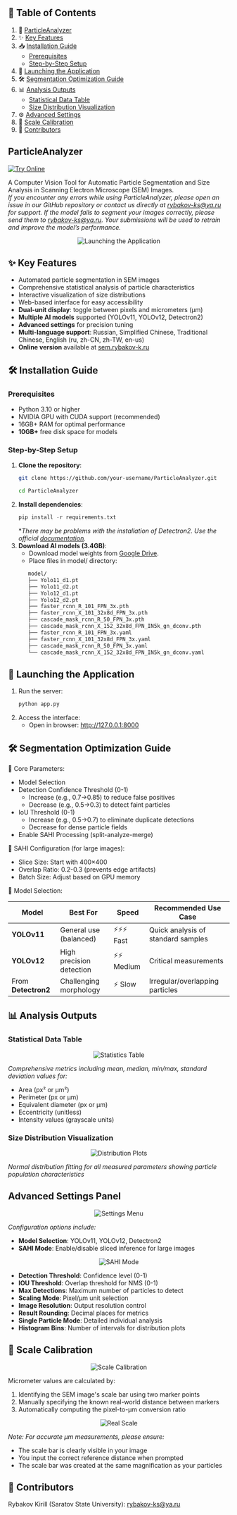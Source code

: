 ## 📑 Table of Contents

1. 🔎 [ParticleAnalyzer](#particleanalyzer)
2. ✨ [Key Features](#-key-features)
3. 📥 [Installation Guide](#-installation-guide)
   - [Prerequisites](#prerequisites)
   - [Step-by-Step Setup](#step-by-step-setup)
4. 🚀 [Launching the Application](#-launching-the-application)
5. 🛠 [Segmentation Optimization Guide](#-segmentation-optimization-guide)
6. 📊 [Analysis Outputs](#-analysis-outputs)
   - [Statistical Data Table](#statistical-data-table)
   - [Size Distribution Visualization](#size-distribution-visualization)
7. ⚙️ [Advanced Settings](#-advanced-settings)
8. 📏 [Scale Calibration](#-scale-calibration)
9. 📧 [Contributors](#-contributors)

## ParticleAnalyzer
[![Try Online](https://img.shields.io/badge/TRY%20ONLINE-Available%20at%20sem.rybakov--k.ru-brightgreen)](https://sem.rybakov-k.ru/)

A Computer Vision Tool for Automatic Particle Segmentation and Size Analysis in Scanning Electron Microscope (SEM) Images.\
*If you encounter any errors while using ParticleAnalyzer, please open an issue in our GitHub repository or contact us directly at rybakov-ks@ya.ru for support.
If the model fails to segment your images correctly, please send them to rybakov-ks@ya.ru. Your submissions will be used to retrain and improve the model’s performance.*
<p align="center">
  <img src="Images/example.gif" alt="Launching the Application">
</p>

## ✨ Key Features
- Automated particle segmentation in SEM images
- Comprehensive statistical analysis of particle characteristics
- Interactive visualization of size distributions
- Web-based interface for easy accessibility
- **Dual-unit display**: toggle between pixels and micrometers (µm)
- **Multiple AI models** supported (YOLOv11, YOLOv12, Detectron2)
- **Advanced settings** for precision tuning
- **Multi-language support**: Russian, Simplified Chinese, Traditional Chinese, English (ru, zh-CN, zh-TW, en-us)
- **Online version** available at [sem.rybakov-k.ru](https://sem.rybakov-k.ru/)
## 🛠 Installation Guide

### Prerequisites
- Python 3.10 or higher
- NVIDIA GPU with CUDA support (recommended)
- 16GB+ RAM for optimal performance
- **10GB+** free disk space for models

### Step-by-Step Setup

1. **Clone the repository**:
   ```bash
   git clone https://github.com/your-username/ParticleAnalyzer.git
   ```
   ```bash
   cd ParticleAnalyzer
   ```
2. **Install dependencies**:
   ```python
   pip install -r requirements.txt
   ```
   **There may be problems with the installation of Detectron2. Use the official [documentation](https://detectron2.readthedocs.io/en/latest/tutorials/install.html).*
3. **Download AI models (3.4GB)**:
   - Download model weights from [Google Drive](https://drive.google.com/file/d/10nRH_xBKfq-TtdJuZkwDpdsZSfn7Yz1G/view?usp=sharing).
   - Place files in model/ directory:
   ```bash
      model/
      ├── Yolo11_d1.pt
      ├── Yolo11_d2.pt
      ├── Yolo12_d1.pt
      ├── Yolo12_d2.pt
      ├── faster_rcnn_R_101_FPN_3x.pth
      ├── faster_rcnn_X_101_32x8d_FPN_3x.pth
      ├── cascade_mask_rcnn_R_50_FPN_3x.pth
      ├── cascade_mask_rcnn_X_152_32x8d_FPN_IN5k_gn_dconv.pth
      ├── faster_rcnn_R_101_FPN_3x.yaml
      ├── faster_rcnn_X_101_32x8d_FPN_3x.yaml
      ├── cascade_mask_rcnn_R_50_FPN_3x.yaml
      └── cascade_mask_rcnn_X_152_32x8d_FPN_IN5k_gn_dconv.yaml
   ```
## 🚀 Launching the Application
1. Run the server:
   ```python
   python app.py
   ```
2. Access the interface:
   - Open in browser: http://127.0.0.1:8000
## 🛠 Segmentation Optimization Guide
🔧 Core Parameters:
   - Model Selection
   - Detection Confidence Threshold (0-1)
     - Increase (e.g., 0.7→0.85) to reduce false positives
     - Decrease (e.g., 0.5→0.3) to detect faint particles
   - IoU Threshold (0-1)
     - Increase (e.g., 0.5→0.7) to eliminate duplicate detections
     - Decrease for dense particle fields
   - Enable SAHI Processing (split-analyze-merge)

🧩 SAHI Configuration (for large images):
   - Slice Size: Start with 400×400
   - Overlap Ratio: 0.2-0.3 (prevents edge artifacts)
   - Batch Size: Adjust based on GPU memory

🔄 Model Selection:
<div align="center">
   
| Model       | Best For                   | Speed     | Recommended Use Case               |
|-------------|----------------------------|-----------|------------------------------------|
| **YOLOv11** | General use (balanced)      | ⚡⚡⚡ Fast | Quick analysis of standard samples |
| **YOLOv12** | High precision detection    | ⚡⚡ Medium | Critical measurements              |
| From **Detectron2** | Challenging morphology   | ⚡ Slow    | Irregular/overlapping particles    |

</div>

## 📊 Analysis Outputs

### Statistical Data Table
<div align="center">
  <img src="Images/2.png" alt="Statistics Table">
</div>

*Comprehensive metrics including mean, median, min/max, standard deviation values for:*
- Area (px² or µm²)
- Perimeter (px or µm)
- Equivalent diameter (px or µm)
- Eccentricity (unitless)
- Intensity values (grayscale units)

### Size Distribution Visualization
<div align="center">
  <img src="Images/3.png" alt="Distribution Plots">
</div>

*Normal distribution fitting for all measured parameters showing particle population characteristics*

## Advanced Settings Panel
<div align="center">
  <img src="Images/4.png" alt="Settings Menu">
</div>

*Configuration options include:*
- **Model Selection**: YOLOv11, YOLOv12, Detectron2
- **SAHI Mode**: Enable/disable sliced inference for large images
<div align="center">
  <img src="Images/6.gif" alt="SAHI Mode">
</div>

- **Detection Threshold**: Confidence level (0-1)
- **IOU Threshold**: Overlap threshold for NMS (0-1)
- **Max Detections**: Maximum number of particles to detect
- **Scaling Mode**: Pixel/µm unit selection
- **Image Resolution**: Output resolution control
- **Result Rounding**: Decimal places for metrics
- **Single Particle Mode**: Detailed individual analysis
- **Histogram Bins**: Number of intervals for distribution plots

## 📐 Scale Calibration
<div align="center">
  <img src="Images/5.png" alt="Scale Calibration">
</div>

Micrometer values are calculated by:
1. Identifying the SEM image's scale bar using two marker points
2. Manually specifying the known real-world distance between markers
3. Automatically computing the pixel-to-µm conversion ratio
<div align="center">
  <img src="Images/7.png" alt="Real Scale">
</div>

*Note: For accurate µm measurements, please ensure:*
- The scale bar is clearly visible in your image
- You input the correct reference distance when prompted
- The scale bar was created at the same magnification as your particles

## 📧 Contributors
Rybakov Kirill (Saratov State University): rybakov-ks@ya.ru
